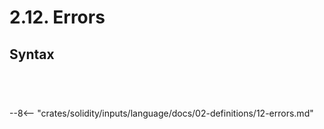 <!-- This file is generated automatically by infrastructure scripts. Please don't edit by hand. -->

# 2.12. Errors

## Syntax

```{ .ebnf #ErrorDefinition }

```

<pre ebnf-snippet="ErrorDefinition" style="display: none;"><span class="cm">(* Introduced in 0.8.4 *)</span><br /><a href="#ErrorDefinition"><span class="k">ErrorDefinition</span></a><span class="o"> = </span><a href="../../01-file-structure/08-keywords#ErrorKeyword"><span class="k">ERROR_KEYWORD</span></a><br /><span class="o">                  </span><a href="../../05-expressions/06-identifiers#Identifier"><span class="k">IDENTIFIER</span></a><br /><span class="o">                  </span><a href="#ErrorParametersDeclaration"><span class="k">ErrorParametersDeclaration</span></a><br /><span class="o">                  </span><a href="../../01-file-structure/09-punctuation#Semicolon"><span class="k">SEMICOLON</span></a><span class="o">;</span></pre>

```{ .ebnf #ErrorParametersDeclaration }

```

<pre ebnf-snippet="ErrorParametersDeclaration" style="display: none;"><span class="cm">(* Introduced in 0.8.4 *)</span><br /><a href="#ErrorParametersDeclaration"><span class="k">ErrorParametersDeclaration</span></a><span class="o"> = </span><a href="../../01-file-structure/09-punctuation#OpenParen"><span class="k">OPEN_PAREN</span></a><br /><span class="o">                             </span><a href="#ErrorParameters"><span class="k">ErrorParameters</span></a><span class="o">?</span><br /><span class="o">                             </span><a href="../../01-file-structure/09-punctuation#CloseParen"><span class="k">CLOSE_PAREN</span></a><span class="o">;</span></pre>

```{ .ebnf #ErrorParameters }

```

<pre ebnf-snippet="ErrorParameters" style="display: none;"><span class="cm">(* Introduced in 0.8.4 *)</span><br /><a href="#ErrorParameters"><span class="k">ErrorParameters</span></a><span class="o"> = </span><a href="#ErrorParameter"><span class="k">ErrorParameter</span></a><span class="o"> </span><span class="o">(</span><a href="../../01-file-structure/09-punctuation#Comma"><span class="k">COMMA</span></a><span class="o"> </span><a href="#ErrorParameter"><span class="k">ErrorParameter</span></a><span class="o">)</span><span class="o">*</span><span class="o">;</span></pre>

```{ .ebnf #ErrorParameter }

```

<pre ebnf-snippet="ErrorParameter" style="display: none;"><span class="cm">(* Introduced in 0.8.4 *)</span><br /><a href="#ErrorParameter"><span class="k">ErrorParameter</span></a><span class="o"> = </span><a href="../../03-types/01-advanced-types#TypeName"><span class="k">TypeName</span></a><br /><span class="o">                 </span><a href="../../05-expressions/06-identifiers#Identifier"><span class="k">IDENTIFIER</span></a><span class="o">?</span><span class="o">;</span></pre>

--8<-- "crates/solidity/inputs/language/docs/02-definitions/12-errors.md"
